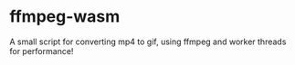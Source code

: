 # ffmpeg-wasm

A small script for converting mp4 to gif, using ffmpeg and worker threads for performance!
